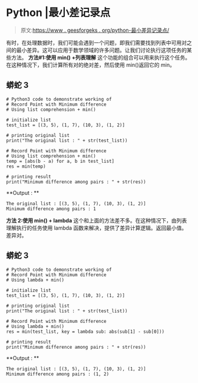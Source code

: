# Python |最小差记录点

> 原文:[https://www . geesforgeks . org/python-最小差异记录点/](https://www.geeksforgeeks.org/python-record-point-with-minimum-difference/)

有时，在处理数据时，我们可能会遇到一个问题，即我们需要找到列表中可用对之间的最小差异。这可以应用于数学领域的许多问题。让我们讨论执行这项任务的某些方法。
**方法#1:使用 min() +列表理解**
这个功能的组合可以用来执行这个任务。在这种情况下，我们计算所有对的绝对差，然后使用 min()返回它的 min。

## 蟒蛇 3

```
# Python3 code to demonstrate working of
# Record Point with Minimum difference
# Using list comprehension + min()

# initialize list
test_list = [(3, 5), (1, 7), (10, 3), (1, 2)]

# printing original list
print("The original list : " + str(test_list))

# Record Point with Minimum difference
# Using list comprehension + min()
temp = [abs(b - a) for a, b in test_list]
res = min(temp)

# printing result
print("Minimum difference among pairs : " + str(res))
```

**Output : **

```
The original list : [(3, 5), (1, 7), (10, 3), (1, 2)]
Minimum difference among pairs : 1
```

**方法 2:使用 min() + lambda**
这个和上面的方法差不多。在这种情况下，由列表理解执行的任务使用 lambda 函数来解决，提供了差异计算逻辑。返回最小值。差异对。

## 蟒蛇 3

```
# Python3 code to demonstrate working of
# Record Point with Minimum difference
# Using lambda + min()

# initialize list
test_list = [(3, 5), (1, 7), (10, 3), (1, 2)]

# printing original list
print("The original list : " + str(test_list))

# Record Point with Minimum difference
# Using lambda + min()
res = min(test_list, key = lambda sub: abs(sub[1] - sub[0]))

# printing result
print("Minimum difference among pairs : " + str(res))
```

**Output : **

```
The original list : [(3, 5), (1, 7), (10, 3), (1, 2)]
Minimum difference among pairs : (1, 2)
```